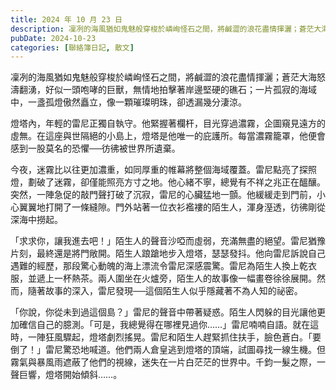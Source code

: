 ```yaml
---
title: 2024 年 10 月 23 日
description: 凜冽的海風猶如鬼魅般穿梭於嶙峋怪石之間，將鹹澀的浪花盡情揮灑；蒼茫大海怒濤翻湧，好似一頭咆哮的巨獸，無情地拍擊著岸邊堅硬的礁石；一片孤寂的海域中，一盞孤燈傲然矗立，像一顆璀璨明珠，卻透漏幾分淒涼。燈塔……
pubDate: 2024-10-23
categories: [聯絡簿日記, 散文]
---
```


凜冽的海風猶如鬼魅般穿梭於嶙峋怪石之間，將鹹澀的浪花盡情揮灑；蒼茫大海怒濤翻湧，好似一頭咆哮的巨獸，無情地拍擊著岸邊堅硬的礁石；一片孤寂的海域中，一盞孤燈傲然矗立，像一顆璀璨明珠，卻透漏幾分淒涼。

燈塔內，年輕的雷尼正獨自執守。他緊握著欄杆，目光穿過濃霧，企圖窺見遠方的虛無。在這座與世隔絕的小島上，燈塔是他唯一的庇護所。每當濃霧籠罩，他便會感到一股莫名的恐懼──彷彿被世界所遺棄。

今夜，迷霧比以往更加濃重，如同厚重的帷幕將整個海域覆蓋。雷尼點亮了探照燈，劃破了迷霧，卻僅能照亮方寸之地。他心緒不寧，總覺有不祥之兆正在醞釀。突然，一陣急促的敲門聲打破了沉寂，雷尼的心臟猛地一顫。他緩緩走到門前，小心翼翼地打開了一條縫隙。門外站著一位衣衫襤褸的陌生人，渾身溼透，彷彿剛從深海中撈起。

「求求你，讓我進去吧！」陌生人的聲音沙啞而虛弱，充滿無盡的絕望。雷尼猶豫片刻，最終還是將門敞開。陌生人踉蹌地步入燈塔，瑟瑟發抖。他向雷尼訴說自己遇難的經歷，那段驚心動魄的海上漂流令雷尼深感震驚。雷尼為陌生人換上乾衣服，並遞上一杯熱茶。兩人圍坐在火爐旁，陌生人的故事像一幅畫卷徐徐展開。然而，隨著故事的深入，雷尼發現──這個陌生人似乎隱藏著不為人知的祕密。

「你說，你從未到過這個島？」雷尼的聲音中帶著疑惑。陌生人閃躲的目光讓他更加確信自己的臆測。「可是，我總覺得在哪裡見過你……」雷尼喃喃自語。就在這時，一陣狂風驟起，燈塔劇烈搖晃。雷尼和陌生人趕緊抓住扶手，臉色蒼白。「要倒了！」雷尼驚恐地喊道。他們兩人倉皇逃到燈塔的頂端，試圖尋找一線生機。但霧氣與暴風雨遮蔽了他們的視線，迷失在一片白茫茫的世界中。千鈞一髮之際，一聲巨響，燈塔開始傾斜……。
